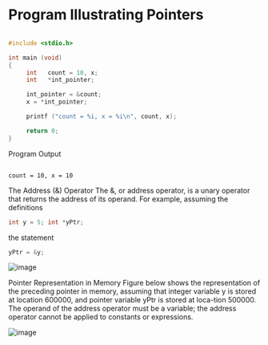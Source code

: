 
# Program Illustrating Pointers

```c

#include <stdio.h>

int main (void)
{
     int   count = 10, x;
     int   *int_pointer;

     int_pointer = &count;
     x = *int_pointer;

     printf ("count = %i, x = %i\n", count, x);

     return 0;
}
```
Program  Output
```

count = 10, x = 10
```


The Address (&) Operator The &, or address operator, is a unary operator that returns the address of its operand.
For example, assuming the definitions
```c
int y = 5; int *yPtr;
```
the statement
```c
yPtr = &y;
```
![image](https://user-images.githubusercontent.com/47218880/67690237-8e413b00-f96a-11e9-9c9a-8ff034fe180d.png)


Pointer Representation in Memory Figure below shows the representation of the preceding
pointer in memory, assuming that integer variable y is stored at location 600000, and pointer variable yPtr is stored at loca-tion 500000. 
The operand of the address operator must be a variable; the address operator cannot be applied to constants or expressions.

![image](https://user-images.githubusercontent.com/47218880/67690380-c779ab00-f96a-11e9-88e1-2bd1db467d55.png)

